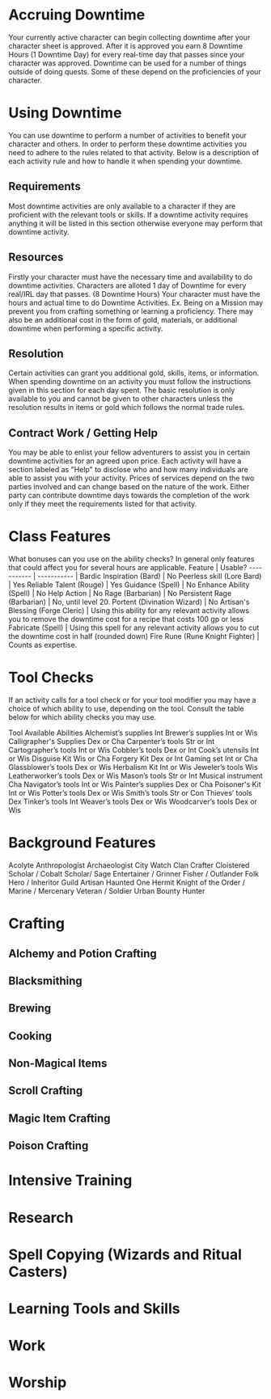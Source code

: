 # Accruing Downtime
Your currently active character can begin collecting downtime after your character sheet is approved. After it is approved you earn 8 Downtime Hours (1 Downtime Day) for every real-time day that passes since your character was approved. Downtime can be used for a number of things outside of doing quests. Some of these depend on the proficiencies of your character.
# Using Downtime
You can use downtime to perform a number of activities to benefit your character and others. In order to perform these downtime activities you need to adhere to the rules related to that activity. Below is a description of each activity rule and how to handle it when spending your downtime.
## Requirements
Most downtime activities are only available to a character if they are proficient with the relevant tools or skills. If a downtime activity requires anything it will be listed in this section otherwise everyone may perform that downtime activity.
## Resources
Firstly your character must have the necessary time and availability to do downtime activities. Characters are alloted 1 day of Downtime for every real/IRL day that passes. (8 Downtime Hours) Your character must have the hours and actual time to do Downtime Activities. Ex. Being on a Mission may prevent you from crafting something or learning a proficiency. There may also be an additional cost in the form of gold, materials, or additional downtime when performing a specific activity.
## Resolution
Certain activities can grant you additional gold, skills, items, or information. When spending downtime on an activity you must follow the instructions given in this section for each day spent. The basic resolution is only available to you and cannot be given to other characters unless the resolution results in items or gold which follows the normal trade rules.
## Contract Work / Getting Help
You may be able to enlist your fellow adventurers to assist you in certain downtime activities for an agreed upon price. Each activity will have a section labeled as "Help" to disclose who and how many individuals are able to assist you with your activity. Prices of services depend on the two parties involved and can change based on the nature of the work. Either party can contribute downtime days towards the completion of the work only if they meet the requirements listed for that activity.
# Class Features
What bonuses can you use on the ability checks? In general only features that could affect you for several hours are applicable.
Feature | Usable?
----------- | ----------- | 
Bardic Inspiration (Bard) | No
Peerless skill (Lore Bard) | Yes
Reliable Talent (Rouge) | Yes
Guidance (Spell) | No
Enhance Ability (Spell) | No
Help Action | No
Rage (Barbarian) | No
Persistent Rage (Barbarian) | No, until level 20.
Portent (Divination Wizard) | No
Artisan's Blessing (Forge Cleric) | Using this ability for any relevant activity allows you to remove the downtime cost for a recipe that costs 100 gp or less
Fabricate (Spell) | Using this spell for any relevant activity allows you to cut the downtime cost in half (rounded down)
Fire Rune (Rune Knight Fighter) | Counts as expertise.
# Tool Checks
If an activity calls for a tool check or for your tool modifier you may have a choice of which ability to use, depending on the tool. Consult the table below for which ability checks you may use.

Tool	Available Abilities
Alchemist’s supplies	Int
Brewer’s supplies	Int or Wis
Calligrapher's Supplies	Dex or Cha
Carpenter’s tools	Str or Int
Cartographer’s tools	Int or Wis
Cobbler’s tools	Dex or Int
Cook’s utensils	Int or Wis
Disguise Kit	Wis or Cha
Forgery Kit	Dex or Int
Gaming set	Int or Cha
Glassblower’s tools	Dex or Wis
Herbalism Kit	Int or Wis
Jeweler’s tools	Wis
Leatherworker’s tools	Dex or Wis
Mason’s tools	Str or Int
Musical instrument	Cha
Navigator’s tools	Int or Wis
Painter’s supplies	Dex or Cha
Poisoner's Kit	Int or Wis
Potter’s tools	Dex or Wis
Smith’s tools	Str or Con
Thieves’ tools	Dex
Tinker’s tools	Int
Weaver’s tools	Dex or Wis
Woodcarver’s tools	Dex or Wis
# Background Features
Acolyte
Anthropologist
Archaeologist
City Watch
Clan Crafter
Cloistered Scholar / Cobalt Scholar/ Sage
Entertainer / Grinner
Fisher / Outlander
Folk Hero / Inheritor
Guild Artisan
Haunted One
Hermit
Knight of the Order / Marine / Mercenary Veteran / Soldier
Urban Bounty Hunter
# Crafting
## Alchemy and Potion Crafting
## Blacksmithing
## Brewing
## Cooking
## Non-Magical Items
## Scroll Crafting
## Magic Item Crafting
## Poison Crafting
# Intensive Training
# Research
# Spell Copying (Wizards and Ritual Casters)
# Learning Tools and Skills
# Work
# Worship
